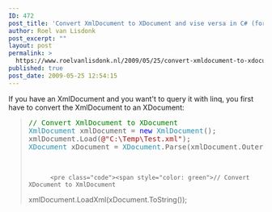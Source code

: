 ```yaml
---
ID: 472
post_title: 'Convert XmlDocument to XDocument and vise versa in C# (for use with Linq to XML)'
author: Roel van Lisdonk
post_excerpt: ""
layout: post
permalink: >
  https://www.roelvanlisdonk.nl/2009/05/25/convert-xmldocument-to-xdocument-and-vise-versa-in-c-for-use-with-linq-to-xml/
published: true
post_date: 2009-05-25 12:54:15
---
```

<div class="padten">   <div class="ms-inputuserfield padfive seventyp">     <div>       <div class="ExternalClass6A20077B82194F66BB2BE3B17AC23B3F">         <p>If you have an XmlDocument and you want't to query it with linq, you first have to convert the XmlDocument to an XDocument:           <br /></p>          <blockquote>           <pre class="code"><span style="color: green">// Convert XmlDocument to XDocument
</span><span style="color: #2b91af">XmlDocument </span>xmlDocument = <span style="color: blue">new </span><span style="color: #2b91af">XmlDocument</span>();
xmlDocument.Load(<span style="color: #a31515">@&quot;C:\Temp\Test.xml&quot;</span>);
<span style="color: #2b91af">XDocument </span>xDocument = <span style="color: #2b91af">XDocument</span>.Parse(xmlDocument.OuterXml);<br /><br /><br /></pre>

          <pre class="code"><span style="color: green">// Convert XDocument to XmlDocument
</span>xmlDocument.LoadXml(xDocument.ToString());</pre>
        </blockquote>
      </div>
    </div>
  </div>
</div>